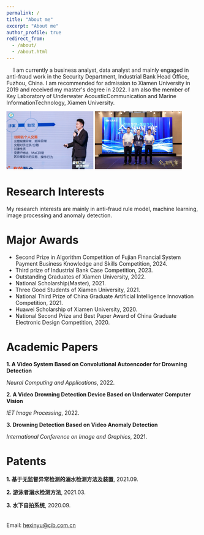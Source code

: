 ```yaml
---
permalink: /
title: "About me"
excerpt: "About me"
author_profile: true
redirect_from: 
  - /about/
  - /about.html
---
```

&emsp; I am currently a business analyst, data analyst and mainly engaged in anti-fraud work in the Security Department, Industrial Bank Head Office, Fuzhou, China. I am recommended for admission to Xiamen University in 2019 and received my master's degree in 2022. I am also the member of Key Laboratory of Underwater AcousticCommunication and Marine InformationTechnology, Xiamen University.

<img src="../images/微信图片_20240926220902.png" width="45%" height="45%"/> <img src="../images/微信图片_20240926231818.png" width="45%" height="45%"/>

Research Interests
======
My research interests are mainly in anti-fraud rule model, machine learning, image processing and anomaly detection.

Major Awards
======
* Second Prize in Algorithm Competition of Fujian Financial System Payment Business Knowledge and Skills Competition, 2024.
* Third prize of Industrial Bank Case Competition, 2023.
* Outstanding Graduates of Xiamen University, 2022.
* National Scholarship(Master), 2021.
* Three Good Students of Xiamen University, 2021.
* National Third Prize of China Graduate Artificial Intelligence Innovation Competition, 2021.
* Huawei Scholarship of Xiamen University, 2020.
* National Second Prize and Best Paper Award of China Graduate Electronic Design Competition, 2020.

Academic Papers
======
<b>1. A Video System Based on Convolutional Autoencoder for Drowning Detection</b><br>
 
<i>Neural Computing and Applications</i>, 2022.

<b>2. A Video Drowning Detection Device Based on Underwater Computer Vision</b><br>

<i>IET Image Processing</i>, 2022.
  
<b>3. Drowning Detection Based on Video Anomaly Detection</b><br>

<i>International Conference on Image and Graphics</i>, 2021.
  
Patents
=====
<b>1. 基于无监督异常检测的溺水检测方法及装置</b>, 2021.09.
  
<b>2. 游泳者溺水检测方法</b>, 2021.03.
  
<b>3. 水下自拍系统</b>, 2020.09.
<br>
<br>
<br>
Email: hexinyu@cib.com.cn
